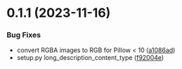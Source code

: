 # 0.1.1 (2023-11-16)


### Bug Fixes

* convert RGBA images to RGB for Pillow < 10 ([a1086ad](https://github.com/bmihelac/pytest-image-snapshot/commit/a1086adb10f2d2e0c6f03b59835982974653b12a))
* setup.py long_description_content_type ([f92004e](https://github.com/bmihelac/pytest-image-snapshot/commit/f92004ebe2821787801641789e957c4f019ed2ef))
